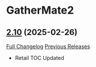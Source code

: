 # GatherMate2 <Gas Clouds>

## [2.10](https://github.com/michaelnpsp/GatherMate2GasClouds/tree/2.10) (2025-02-26)
[Full Changelog](https://github.com/michaelnpsp/GatherMate2GasClouds/compare/2.9...2.10) [Previous Releases](https://github.com/michaelnpsp/GatherMate2GasClouds/releases)

- Retail TOC Updated  
